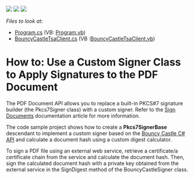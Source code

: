 <!-- default badges list -->
![](https://img.shields.io/endpoint?url=https://codecentral.devexpress.com/api/v1/VersionRange/247712953/20.2.1%2B)
[![](https://img.shields.io/badge/Open_in_DevExpress_Support_Center-FF7200?style=flat-square&logo=DevExpress&logoColor=white)](https://supportcenter.devexpress.com/ticket/details/T871584)
[![](https://img.shields.io/badge/📖_How_to_use_DevExpress_Examples-e9f6fc?style=flat-square)](https://docs.devexpress.com/GeneralInformation/403183)
<!-- default badges end -->
<!-- default file list -->
*Files to look at*:
* [Program.cs](./CS/CustomSigner/Program.cs) (VB: [Program.vb](./VB/CustomSigner/Program.vb))
* [BouncyCastleTsaClient.cs](./CS/CustomSigner/BouncyCastleSigner.cs)  (VB :[BouncyCastleTsaClient.vb](./VB/CustomSigner/BouncyCastleSigner.vb))
<!-- default file list end -->

# How to: Use a Custom Signer Class to Apply Signatures to the PDF Document

The PDF Document API allows you to replace a built-in PKCS#7 signature builder (the Pkcs7Signer class) with a custom signer. Refer to the [Sign Documents](https://docs.devexpress.com/OfficeFileAPI/114623/pdf-document-api/document-security/sign-documents?v=20.2) documentation article for more information.

The code sample project shows how to create a **Pkcs7SignerBase** descendant to implement a custom signer based on the [Bouncy Castle C# API](https://bouncycastle.org/csharp/index.html) and calculate a document hash using a custom digest calculator.

To sign a PDF file using an external web service, retrieve a certificate/a certificate chain from the service and calculate the document hash. Then, sign the calculated document hash with a private key obtained from the external service in the SignDigest method of the BouncyCastleSigner class.
